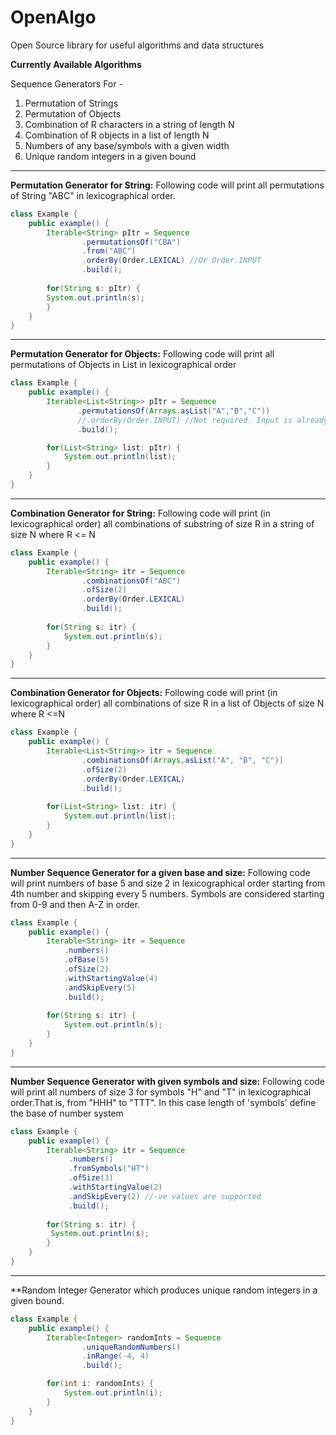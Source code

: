# OpenAlgo
Open Source library for useful algorithms and data structures

**Currently Available Algorithms**

Sequence Generators For -

1. Permutation of Strings
1. Permutation of Objects
1. Combination of R characters in a string of length N
1. Combination of R objects in a list of length N
1. Numbers of any base/symbols with a given width
1. Unique random integers in a given bound   

***
**Permutation Generator for String:**
Following code will print all permutations of String "ABC" in lexicographical order.

```java
class Example {
    public example() {
        Iterable<String> pItr = Sequence
                .permutationsOf("CBA")
                .from("ABC")
                .orderBy(Order.LEXICAL) //Or Order.INPUT
                .build();
        
        for(String s: pItr) {
        System.out.println(s);
        }        
    }
}
```
***
**Permutation Generator for Objects:**
Following code will print all permutations of Objects in List in lexicographical order
```java
class Example {
    public example() {
        Iterable<List<String>> pItr = Sequence
               .permutationsOf(Arrays.asList("A","B","C"))
               //.orderBy(Order.INPUT) //Not required. Input is already sorted
               .build();

        for(List<String> list: pItr) {
            System.out.println(list);
        }        
    }
}
```
***
**Combination Generator for String:**
Following code will print (in lexicographical order) all combinations
 of substring of size R in a string of size N where R <= N
```java
class Example {
    public example() {
        Iterable<String> itr = Sequence
                .combinationsOf("ABC")
                .ofSize(2)
                .orderBy(Order.LEXICAL)
                .build();
    
        for(String s: itr) {
            System.out.println(s);
        }         
    }
}
```
***

**Combination Generator for Objects:**
Following code will print (in lexicographical order) all combinations of size R in a list of Objects of size N where R <=N
```java
class Example {
    public example() {
        Iterable<List<String>> itr = Sequence
                .combinationsOf(Arrays.asList("A", "B", "C"))
                .ofSize(2)
                .orderBy(Order.LEXICAL)
                .build();
    
        for(List<String> list: itr) {
            System.out.println(list);
        }        
    }
}
```
***
**Number Sequence Generator for a given base and size:**
Following code will print numbers of base 5 and size 2 in lexicographical order 
starting from 4th number and skipping every 5 numbers. 
Symbols are considered starting from 0-9 and then A-Z in order.

```java
class Example {
    public example() {
        Iterable<String> itr = Sequence
            .numbers()
            .ofBase(5)
            .ofSize(2)
            .withStartingValue(4)
            .andSkipEvery(5)
            .build();
    
        for(String s: itr) {
            System.out.println(s);
        }        
    }
}
```
***
**Number Sequence Generator with given symbols and size:**
Following code will print all numbers of size 3 for symbols "H" and "T" 
in lexicographical order.That is, from "HHH" to "TTT". 
In this case length of 'symbols' define the base of number system

```java
class Example {
    public example() {
        Iterable<String> itr = Sequence
             .numbers()
             .fromSymbols("HT")
             .ofSize(3)
             .withStartingValue(2)
             .andSkipEvery(2) //-ve values are supported       
             .build();
        
        for(String s: itr) {
         System.out.println(s);
        }       
    }
}
```
***
**Random Integer Generator which produces unique random integers in a given bound. 

```java
class Example {
    public example() {
        Iterable<Integer> randomInts = Sequence
                .uniqueRandomNumbers()
                .inRange(-4, 4)
                .build();

        for(int i: randomInts) {
            System.out.println(i);
        }      
    }
}
```
